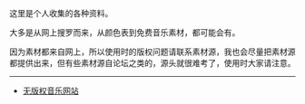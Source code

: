 这里是个人收集的各种资料。

大多是从网上搜罗而来，从颜色表到免费音乐素材，都可能会有。

因为素材都来自网上，所以使用时的版权问题请联系素材源，我也会尽量把素材源都提供出来，但有些素材源自论坛之类的，源头就很难考了，使用时大家请注意。

---

-	[无版权音乐网站](/page/freemusic)